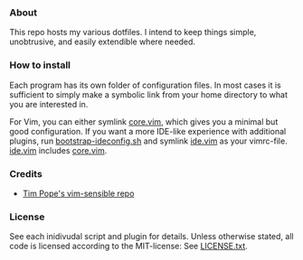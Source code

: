 ### About

This repo hosts my various dotfiles. I intend to keep things simple, unobtrusive,
and easily extendible where needed.

### How to install

Each program has its own folder of configuration files. In most cases it is
sufficient to simply make a symbolic link from your home directory to what
you are interested in.

For Vim, you can either symlink [core.vim](./vim/core.vim), which gives you a
minimal but good configuration. If you want a more IDE-like experience with
additional plugins, run [bootstrap-ideconfig.sh](./vim/bootstrap-ideconfig.sh)
and symlink [ide.vim](vim/ide.vim) as your vimrc-file.
[ide.vim](./vim/ide.vim) includes [core.vim](./vim/core.vim).

### Credits

* [Tim Pope&apos;s vim-sensible repo](https://github.com/tpope/vim-sensible)

### License

See each inidivudal script and plugin for details. Unless otherwise stated,
all code is licensed according to the MIT-license:
See [LICENSE.txt](./LICENSE.txt).
